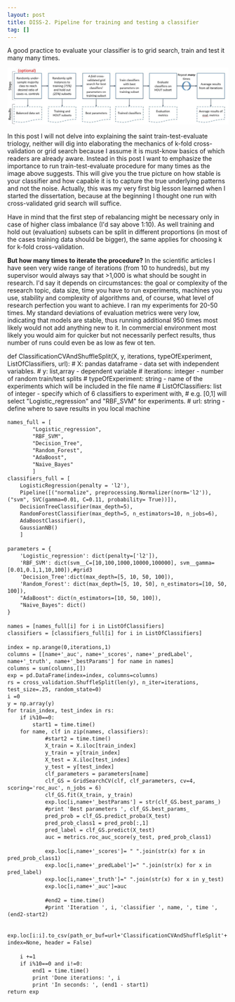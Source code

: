 ```yaml
---
layout: post
title: DISS-2. Pipeline for training and testing a classifier
tag: []
---
```


A good practice to evaluate your classifier is to grid search, train and test it many many times. 

![Classifier Evaluation Pipeline](../images/ClassifierTestingPipeline.JPG)

In this post I will not delve into explaining the saint train-test-evaluate triology, neither will dig into elaborating the mechanics of k-fold cross-validation or grid search because I assume it is must-know basics of which readers are already aware. Instead in this post I want to emphasize the importance to run train-test-evaluate procedure for many times as the image above suggests. This will give you the true picture on how stable is your classifier and how capable it is to capture the true underlying patterns and not the noise. Actually, this was my very first big lesson learned when I started the dissertation, because at the beginning I thought one run with cross-validated grid search will suffice. 

Have in mind that the first step of rebalancing might be necessary only in case of higher class imbalance (I'd say above 1:10). As well training and hold out (evaluation) subsets can be split in different proportions (in most of the cases training data should be bigger), the same applies for choosing k for k-fold cross-validation. 

**But how many times to iterate the procedure?**
In the scientific articles I have seen very wide range of iterations (from 10 to hundreds), but my supervisor would always say that >1,000 is what should be sought in research. I'd say it depends on circumstances: the goal or complexity of the research topic, data size, time you have to run experiments, machines you use, stability and complexity of algorithms and, of course, what level of research perfection you want to achieve. I ran my experiments for 20-50 times. My standard deviations of evaluation metrics were very low, indicating that models are stable, thus running additional 950 times most likely would not add anything new to it. In commercial environment most likely you would aim for quicker but not necessarily perfect results, thus number of runs could even be as low as few ot ten.



def ClassificationCVAndShuffleSplit(X, y, iterations, typeOfExperiment, ListOfClassifiers, url):
    # X: pandas dataframe - data set with independent variables. 
    # y: list,array - dependent variable
    # iterations: integer - number of random train/test splits
    # typeOfExperiment: string - name of the experiments which will be included in the file name
    # ListOfClassifiers: list of integer - specify which of 6 classifiers to experiment with, 
    # e.g. [0,1] will select "Logistic_regression" and "RBF_SVM" for experiments.
    # url: string - define where to save results in you local machine
    
    names_full = [ 
            "Logistic_regression", 
            "RBF_SVM", 
            "Decision_Tree",
            "Random_Forest", 
            "AdaBoost", 
            "Naive_Bayes"
            ]
    classifiers_full = [
        LogisticRegression(penalty = 'l2'),
        Pipeline([("normalize", preprocessing.Normalizer(norm='l2')), ("svm", SVC(gamma=0.01, C=0.11, probability= True))]),
        DecisionTreeClassifier(max_depth=5),
        RandomForestClassifier(max_depth=5, n_estimators=10, n_jobs=6),
        AdaBoostClassifier(),
        GaussianNB()
        ]

    parameters = {
        'Logistic_regression': dict(penalty=['l2']),
        'RBF_SVM': dict(svm__C=[10,100,1000,10000,100000], svm__gamma=[0.01,0.1,1,10,100]),#grid3
        'Decision_Tree':dict(max_depth=[5, 10, 50, 100]),
        'Random_Forest': dict(max_depth=[5, 10, 50], n_estimators=[10, 50, 100]),
        "AdaBoost": dict(n_estimators=[10, 50, 100]),
        "Naive_Bayes": dict()
    }
    
    names = [names_full[i] for i in ListOfClassifiers]
    classifiers = [classifiers_full[i] for i in ListOfClassifiers]
    
    index = np.arange(0,iterations,1)
    columns = [[name+'_auc', name+'_scores', name+'_predLabel', name+'_truth', name+'_bestParams'] for name in names]
    columns = sum(columns,[])
    exp = pd.DataFrame(index=index, columns=columns)
    rs = cross_validation.ShuffleSplit(len(y), n_iter=iterations, test_size=.25, random_state=0)
    i =0
    y = np.array(y)
    for train_index, test_index in rs:
        if i%10==0:
            start1 = time.time()
        for name, clf in zip(names, classifiers):
                #start2 = time.time()
                X_train = X.iloc[train_index] 
                y_train = y[train_index]
                X_test = X.iloc[test_index]
                y_test = y[test_index]
                clf_parameters = parameters[name]
                clf_GS = GridSearchCV(clf, clf_parameters, cv=4, scoring='roc_auc', n_jobs = 6)
                clf_GS.fit(X_train, y_train)
                exp.loc[i,name+'_bestParams'] = str(clf_GS.best_params_)
                #print 'Best parameters ', clf_GS.best_params_
                pred_prob = clf_GS.predict_proba(X_test)
                pred_prob_class1 = pred_prob[:,1]
                pred_label = clf_GS.predict(X_test)
                auc = metrics.roc_auc_score(y_test, pred_prob_class1)
                
                exp.loc[i,name+'_scores']= " ".join(str(x) for x in pred_prob_class1)
                exp.loc[i,name+'_predLabel']=" ".join(str(x) for x in pred_label) 
                exp.loc[i,name+'_truth']=" ".join(str(x) for x in y_test)
                exp.loc[i,name+'_auc']=auc
                 
                #end2 = time.time()
                #print 'Iteration ', i, 'classifier ', name, ', time ', (end2-start2)
        
        exp.loc[i:i].to_csv(path_or_buf=url+'ClassificationCVAndShuffleSplit'+'_'+typeOfExperiment+'.csv',mode='ab', index=None, header = False)
       
        i +=1
        if i%10==0 and i!=0:
            end1 = time.time()
            print 'Done iterations: ', i
            print 'In seconds: ', (end1 - start1)            
    return exp
